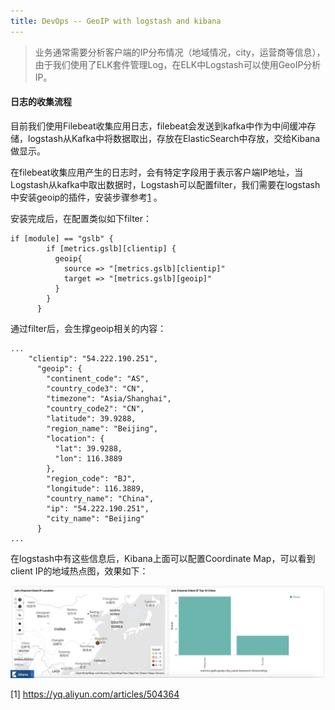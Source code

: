 ```yaml
---
title: DevOps -- GeoIP with logstash and kibana
---
```




> 业务通常需要分析客户端的IP分布情况（地域情况，city，运营商等信息），由于我们使用了ELK套件管理Log，在ELK中Logstash可以使用GeoIP分析IP。



#### 日志的收集流程

目前我们使用Filebeat收集应用日志，filebeat会发送到kafka中作为中间缓冲存储，logstash从Kafka中将数据取出，存放在ElasticSearch中存放，交给Kibana做显示。

在filebeat收集应用产生的日志时，会有特定字段用于表示客户端IP地址，当Logstash从kafka中取出数据时，Logstash可以配置filter，我们需要在logstash中安装geoip的插件，安装步骤参考[1](https://yq.aliyun.com/articles/504364) 。

安装完成后，在配置类似如下filter：

```
if [module] == "gslb" {
        if [metrics.gslb][clientip] {
          geoip{
            source => "[metrics.gslb][clientip]"
            target => "[metrics.gslb][geoip]"
          }
        }
      }
```



通过filter后，会生撑geoip相关的内容：

```
...
    "clientip": "54.222.190.251",
      "geoip": {
        "continent_code": "AS",
        "country_code3": "CN",
        "timezone": "Asia/Shanghai",
        "country_code2": "CN",
        "latitude": 39.9288,
        "region_name": "Beijing",
        "location": {
          "lat": 39.9288,
          "lon": 116.3889
        },
        "region_code": "BJ",
        "longitude": 116.3889,
        "country_name": "China",
        "ip": "54.222.190.251",
        "city_name": "Beijing"
      }
...
```



在logstash中有这些信息后，Kibana上面可以配置Coordinate Map，可以看到client IP的地域热点图，效果如下：

![image-20200107143527362](_posts/picture/image-20200107143527362.png)





[1] https://yq.aliyun.com/articles/504364